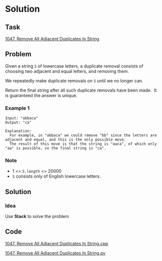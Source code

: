 # Solution

## Task

[1047. Remove All Adjacent Duplicates In String](https://leetcode-cn.com/problems/remove-all-adjacent-duplicates-in-string/)


## Problem

Given a string ``S`` of lowercase letters, a duplicate removal consists of choosing two adjacent and equal letters, and removing them.

We repeatedly make duplicate removals on ``S`` until we no longer can.

Return the final string after all such duplicate removals have been made.  It is guaranteed the answer is unique.

### Example 1
```
Input: "abbaca"
Output: "ca"

Explanation: 
  For example, in "abbaca" we could remove "bb" since the letters are adjacent and equal, and this is the only possible move.
  The result of this move is that the string is "aaca", of which only "aa" is possible, so the final string is "ca".
```

### Note

* 1 <= ``S.length`` <= 20000
* ``S`` consists only of English lowercase letters.

## Solution

### Idea
Use **Stack** to solve the problem

## Code
[1047. Remove All Adjacent Duplicates In String.cpp](https://github.com/0oTedo0/Leetcode-Exercises/blob/main/Daily%20Exercises/Mar%202021/2021-03-09%20:%201047.%20Remove%20All%20Adjacent%20Duplicates%20In%20String/1047.%20Remove%20All%20Adjacent%20Duplicates%20In%20String.cpp)

[1047. Remove All Adjacent Duplicates In String.py](https://github.com/0oTedo0/Leetcode-Exercises/blob/main/Daily%20Exercises/Mar%202021/2021-03-09%20:%201047.%20Remove%20All%20Adjacent%20Duplicates%20In%20String/1047.%20Remove%20All%20Adjacent%20Duplicates%20In%20String.py)
